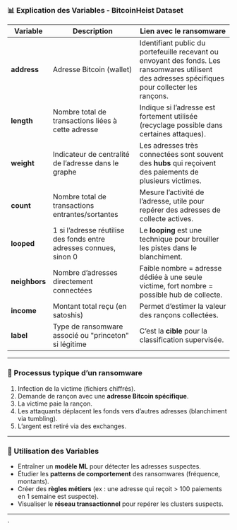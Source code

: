### 📊 Explication des Variables - BitcoinHeist Dataset

| Variable | Description | Lien avec le ransomware |
|--|--|--|
| **address** | Adresse Bitcoin (wallet) | Identifiant public du portefeuille recevant ou envoyant des fonds. Les ransomwares utilisent des adresses spécifiques pour collecter les rançons. |
| **length** | Nombre total de transactions liées à cette adresse | Indique si l’adresse est fortement utilisée (recyclage possible dans certaines attaques). |
| **weight** | Indicateur de centralité de l’adresse dans le graphe | Les adresses très connectées sont souvent des **hubs** qui reçoivent des paiements de plusieurs victimes. |
| **count** | Nombre total de transactions entrantes/sortantes | Mesure l’activité de l’adresse, utile pour repérer des adresses de collecte actives. |
| **looped** | 1 si l’adresse réutilise des fonds entre adresses connues, sinon 0 | Le **looping** est une technique pour brouiller les pistes dans le blanchiment. |
| **neighbors** | Nombre d’adresses directement connectées | Faible nombre = adresse dédiée à une seule victime, fort nombre = possible hub de collecte. |
| **income** | Montant total reçu (en satoshis) | Permet d’estimer la valeur des rançons collectées. |
| **label** | Type de ransomware associé ou "princeton" si légitime | C’est la **cible** pour la classification supervisée. |

---

### 🔗 Processus typique d’un ransomware

1. Infection de la victime (fichiers chiffrés).
2. Demande de rançon avec une **adresse Bitcoin spécifique**.
3. La victime paie la rançon.
4. Les attaquants déplacent les fonds vers d’autres adresses (blanchiment via tumbling).
5. L’argent est retiré via des exchanges.

---

### 🎯 Utilisation des Variables

- Entraîner un **modèle ML** pour détecter les adresses suspectes.
- Étudier les **patterns de comportement** des ransomwares (fréquence, montants).
- Créer des **règles métiers** (ex : une adresse qui reçoit > 100 paiements en 1 semaine est suspecte).
- Visualiser le **réseau transactionnel** pour repérer les clusters suspects.

---
`
